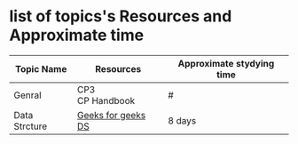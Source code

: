 # list of topics's Resources and Approximate time 

Topic Name   | Resources                                                                      | Approximate stydying time 
-------------| -------------                                                                  |-------------   
Genral  | CP3<br> CP Handbook<br>                                                              |  # 
Data Strcture  | [Geeks for geeks DS](https://www.geeksforgeeks.org/data-structures/)        | 8 days
